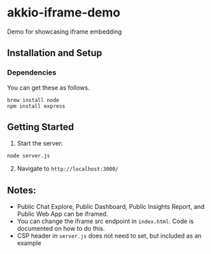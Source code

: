 # akkio-iframe-demo

Demo for showcasing iframe embedding

## Installation and Setup

### Dependencies

You can get these as follows.

```shell
brew install node
npm install express
```

## Getting Started

1. Start the server:

```shell
node server.js
```

2. Navigate to `http://localhost:3000/`

## Notes:

- Public Chat Explore, Public Dashboard, Public Insights Report, and Public Web App can be iframed.
- You can change the iframe src endpoint in `index.html`. Code is documented on how to do this.
- CSP header in `server.js` does not need to set, but included as an example
